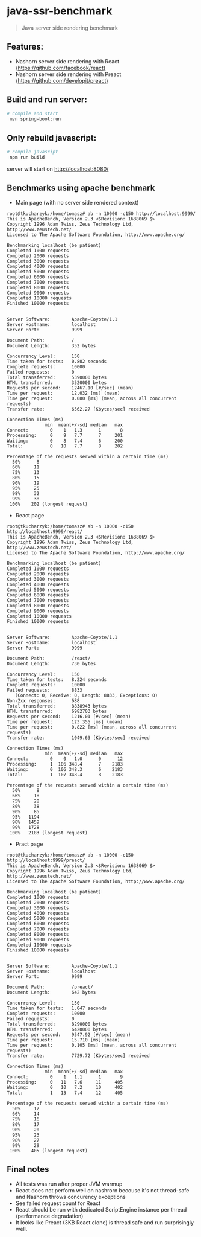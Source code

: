 # java-ssr-benchmark

> Java server side rendering benchmark

## Features:

* Nashorn server side rendering with React [(https://github.com/facebook/react)](https://github.com/facebook/react)
* Nashorn server side rendering with Preact [(https://github.com/developit/preact)](https://github.com/developit/preact)

## Build and run server:

``` bash
# compile and start
 mvn spring-boot:run
```

## Only rebuild javascript:

``` bash
# compile javascipt
 npm run build
```

server will start on [http://localhost:8080/](http://localhost:8080/)


## Benchmarks using apache benchmark

* Main page (with no server side rendered context)

```
root@tkucharzyk:/home/tomasz# ab -n 10000 -c150 http://localhost:9999/
This is ApacheBench, Version 2.3 <$Revision: 1638069 $>
Copyright 1996 Adam Twiss, Zeus Technology Ltd, http://www.zeustech.net/
Licensed to The Apache Software Foundation, http://www.apache.org/

Benchmarking localhost (be patient)
Completed 1000 requests
Completed 2000 requests
Completed 3000 requests
Completed 4000 requests
Completed 5000 requests
Completed 6000 requests
Completed 7000 requests
Completed 8000 requests
Completed 9000 requests
Completed 10000 requests
Finished 10000 requests


Server Software:        Apache-Coyote/1.1
Server Hostname:        localhost
Server Port:            9999

Document Path:          /
Document Length:        352 bytes

Concurrency Level:      150
Time taken for tests:   0.802 seconds
Complete requests:      10000
Failed requests:        0
Total transferred:      5390000 bytes
HTML transferred:       3520000 bytes
Requests per second:    12467.10 [#/sec] (mean)
Time per request:       12.032 [ms] (mean)
Time per request:       0.080 [ms] (mean, across all concurrent requests)
Transfer rate:          6562.27 [Kbytes/sec] received

Connection Times (ms)
              min  mean[+/-sd] median   max
Connect:        0    1   1.3      1       8
Processing:     0    9   7.7      7     201
Waiting:        0    8   7.4      6     200
Total:          0   10   7.7      8     202

Percentage of the requests served within a certain time (ms)
  50%      8
  66%     11
  75%     13
  80%     15
  90%     19
  95%     25
  98%     32
  99%     38
 100%    202 (longest request)
```

* React page

```
root@tkucharzyk:/home/tomasz# ab -n 10000 -c150 http://localhost:9999/react/
This is ApacheBench, Version 2.3 <$Revision: 1638069 $>
Copyright 1996 Adam Twiss, Zeus Technology Ltd, http://www.zeustech.net/
Licensed to The Apache Software Foundation, http://www.apache.org/

Benchmarking localhost (be patient)
Completed 1000 requests
Completed 2000 requests
Completed 3000 requests
Completed 4000 requests
Completed 5000 requests
Completed 6000 requests
Completed 7000 requests
Completed 8000 requests
Completed 9000 requests
Completed 10000 requests
Finished 10000 requests


Server Software:        Apache-Coyote/1.1
Server Hostname:        localhost
Server Port:            9999

Document Path:          /react/
Document Length:        730 bytes

Concurrency Level:      150
Time taken for tests:   8.224 seconds
Complete requests:      10000
Failed requests:        8833
   (Connect: 0, Receive: 0, Length: 8833, Exceptions: 0)
Non-2xx responses:      688
Total transferred:      8838943 bytes
HTML transferred:       6982703 bytes
Requests per second:    1216.01 [#/sec] (mean)
Time per request:       123.355 [ms] (mean)
Time per request:       0.822 [ms] (mean, across all concurrent requests)
Transfer rate:          1049.63 [Kbytes/sec] received

Connection Times (ms)
              min  mean[+/-sd] median   max
Connect:        0    0   1.0      0      12
Processing:     1  106 348.4      7    2183
Waiting:        0  106 348.3      6    2183
Total:          1  107 348.4      8    2183

Percentage of the requests served within a certain time (ms)
  50%      8
  66%     18
  75%     28
  80%     38
  90%     85
  95%   1194
  98%   1459
  99%   1728
 100%   2183 (longest request)
```

* Pract page

```
root@tkucharzyk:/home/tomasz# ab -n 10000 -c150 http://localhost:9999/preact/
This is ApacheBench, Version 2.3 <$Revision: 1638069 $>
Copyright 1996 Adam Twiss, Zeus Technology Ltd, http://www.zeustech.net/
Licensed to The Apache Software Foundation, http://www.apache.org/

Benchmarking localhost (be patient)
Completed 1000 requests
Completed 2000 requests
Completed 3000 requests
Completed 4000 requests
Completed 5000 requests
Completed 6000 requests
Completed 7000 requests
Completed 8000 requests
Completed 9000 requests
Completed 10000 requests
Finished 10000 requests


Server Software:        Apache-Coyote/1.1
Server Hostname:        localhost
Server Port:            9999

Document Path:          /preact/
Document Length:        642 bytes

Concurrency Level:      150
Time taken for tests:   1.047 seconds
Complete requests:      10000
Failed requests:        0
Total transferred:      8290000 bytes
HTML transferred:       6420000 bytes
Requests per second:    9547.92 [#/sec] (mean)
Time per request:       15.710 [ms] (mean)
Time per request:       0.105 [ms] (mean, across all concurrent requests)
Transfer rate:          7729.72 [Kbytes/sec] received

Connection Times (ms)
              min  mean[+/-sd] median   max
Connect:        0    1   1.1      1       9
Processing:     0   11   7.6     11     405
Waiting:        0   10   7.2     10     402
Total:          1   13   7.4     12     405

Percentage of the requests served within a certain time (ms)
  50%     12
  66%     14
  75%     16
  80%     17
  90%     20
  95%     23
  98%     27
  99%     29
 100%    405 (longest request)
```



## Final notes

* All tests was run after proper JVM warmup
* React does not perform well on nashrorn becouse it's not thread-safe and Nashorn throws concurency exceptions
* See failed request count for React
* React should be run with dedicated ScriptEngine instance per thread (performance degradation)
* It looks like Preact (3KB React clone) is thread safe and run surprisingly well.
